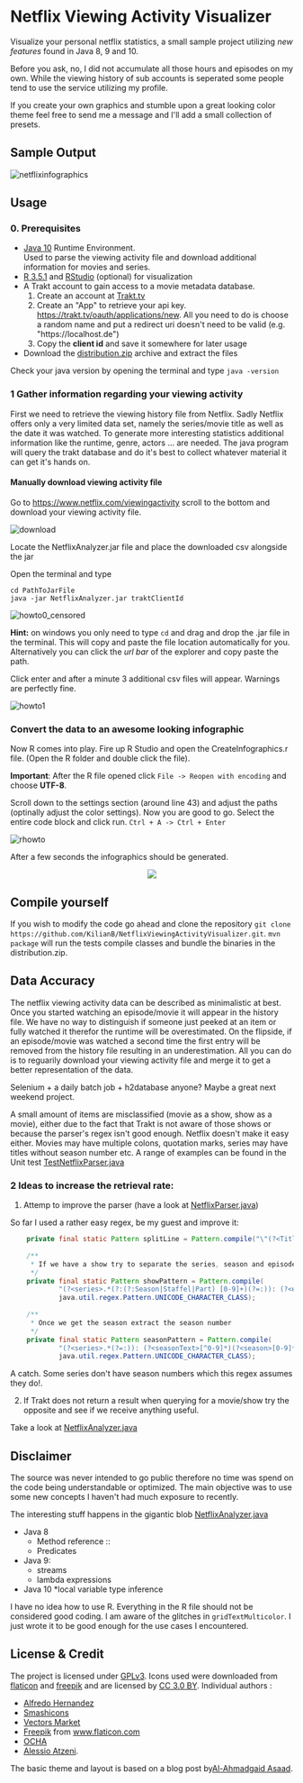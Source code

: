 # Netflix Viewing Activity Visualizer

Visualize your personal netflix statistics, a small sample project utilizing *new features* found in Java 8, 9 and 10. 

Before you ask, no, I did not accumulate all those hours and episodes on my own. While the viewing history of sub accounts is seperated some people tend to use the service utilizing my profile. 

If you create your own graphics and stumble upon a great looking color theme feel free to send me a message and I'll add a small collection of presets. 

## Sample Output

![netflixinfographics](https://user-images.githubusercontent.com/9025925/44119605-05d28f44-a01a-11e8-9e02-7d381b2d6ff7.png)

## Usage

### 0. Prerequisites

<ul>
	<li><a href="http://www.oracle.com/technetwork/java/javase/downloads/jre10-downloads-4417026.html">Java 10</a> Runtime Environment. 
	</br>Used to parse the viewing activity file and download additional information for movies and series.</li>
	<li><a href="https://www.r-project.org">R 3.5.1</a> and <a href="https://www.rstudio.com">RStudio</a> (optional) for visualization</li>
	<li>A Trakt account to gain access to a movie metadata database.
		<ol>
			<li>Create an account at <a href="https://trakt.tv/auth/signin">Trakt.tv</a></li>
			<li>Create an "App" to retrieve your api key. <a href="https://trakt.tv/oauth/applications/new">https://trakt.tv/oauth/applications/new</a>. All you need to do is choose a random name and put a redirect uri doesn't need to be valid (e.g. "https://localhost.de")</li>
			<li>Copy the <b>client id</b> and save it somewhere for later usage</li>
		</ol>	
	</li>
	<li>Download the <a href="distribution.zip">distribution.zip</a> archive and extract the files</li>
</ul>

Check your java version by opening the terminal and type `java -version`


### 1 Gather information regarding your viewing activity

First we need to retrieve the viewing history file from Netflix. Sadly Netflix offers only a very limited data set, namely the series/movie title as well as the date it was watched. To generate more interesting statistics additional 
information like the runtime, genre, actors ... are needed. The java program will query the trakt database and do it's best to collect whatever material it can get it's hands on.

#### Manually download viewing activity file

Go to <a href="https://www.netflix.com/viewingactivity">https://www.netflix.com/viewingactivity</a> scroll to the bottom and download your viewing activity file.

![download](https://user-images.githubusercontent.com/9025925/44120336-5832a7fe-a01c-11e8-9bad-c5010a6d1e2d.png)


Locate the NetflixAnalyzer.jar file and place the downloaded csv alongside the jar

Open the terminal and type

````Shell
cd PathToJarFile
java -jar NetflixAnalyzer.jar traktClientId 
`````

![howto0_censored](https://user-images.githubusercontent.com/9025925/44120472-bac779ee-a01c-11e8-8da6-4c5b2a6373bc.jpg)

__Hint:__ on windows you only need to type `cd` and drag and drop the .jar file in the terminal. This will copy and paste the file location automatically for you. Alternatively you can click the *url bar* of the explorer and copy paste the path. 

Click enter and after a minute 3 additional csv files will appear. Warnings are perfectly fine. 

![howto1](https://user-images.githubusercontent.com/9025925/44120546-fa10671e-a01c-11e8-9563-8953a3606257.png)

### Convert the data to an awesome looking infographic

Now R comes into play. Fire up R Studio and open the CreateInfographics.r file. (Open the R folder and double click the file).

__Important__: After the R file opened click `File -> Reopen with encoding` and choose __UTF-8__.
 
 Scroll down to the settings section (around line 43) and adjust the paths (optinally adjust the color settings). Now you are good to go. Select the entire code block and click run. `Ctrl + A -> Ctrl + Enter`
 
 ![rhowto](https://user-images.githubusercontent.com/9025925/44121016-989ee03a-a01e-11e8-8634-c4c16e6482c8.png)

After a few seconds the infographics should be generated. 

<p align=center><img src="http://via.placeholder.com/500x200/ffffff/000000?text=You%20Are%20Done"/></p>




## Compile yourself 


If you wish to modify the code go ahead and clone the repository 
`git clone https://github.com/KilianB/NetflixViewingActivityVisualizer.git`.
`mvn package` will run the tests compile classes and bundle the binaries in the distribution.zip. 


## Data Accuracy
The netflix viewing activity data can be described as minimalistic at best. Once you started watching an episode/movie it will appear in the history file. We have no way to distinguish if someone just peeked at an item or fully watched it therefor the runtime will be overestimated. On the flipside, if an episode/movie was watched a second time the first entry will be removed from the history file resulting in an underestimation. All you can do is to reguarily download your viewing activity file and merge it to get a better representation of the data.

Selenium + a daily batch job + h2database anyone? Maybe a great next weekend project. 

A small amount of items are misclassified (movie as a show, show as a movie), either due to the fact that Trakt is not aware of those shows or because the parser's regex isn't good enough. Netflix doesn't make it easy either. Movies may have multiple colons, quotation marks, series may have titles without season number etc. A range of examples can be found in the Unit test <a href="src/test/java/fileHandling/in/TestNetflixParser.java">TestNetflixParser.java</a>


### 2 Ideas to increase the retrieval rate:

1. Attemp to improve the parser (have a look at <a href="src/main/java/com/github/kilianB/fileHandling/in/NetflixParser.java">NetflixParser.java</a>)

So far I used a rather easy regex, be my guest and improve it:

````java
	private final static Pattern splitLine = Pattern.compile("\"(?<Title>.*)\""+INPUT_DELIMITER+"\"(?<Date>.*)\"");
	
	/**
	 * If we have a show try to separate the series, season and episode title
	 */
	private final static Pattern showPattern = Pattern.compile(
			"(?<series>.*(?:(?:Season|Staffel|Part) [0-9]+)(?=:)): (?<epTitle>.*)",
			java.util.regex.Pattern.UNICODE_CHARACTER_CLASS);
	
	/**
	 * Once we get the season extract the season number
	 */
	private final static Pattern seasonPattern = Pattern.compile(
			"(?<series>.*(?=:)): (?<seasonText>[^0-9]*)(?<season>[0-9]*)",
			java.util.regex.Pattern.UNICODE_CHARACTER_CLASS);
````

A catch. Some series don't have season numbers which this regex assumes they do!.

2. If Trakt does not return a result when querying for a movie/show try the opposite and see if we receive anything useful. 

Take a look at <a href="src/main/java/com/github/kilianB/launcher/NetflixAnalyzer.java">NetflixAnalyzer.java</a>


## Disclaimer 

The source was never intended to go public therefore no time was spend on the code being understandable or optimized. The main objective was to use some new concepts I haven't had much exposure to recently. 

The interesting stuff happens in the gigantic blob <a href="src/main/java/com/github/kilianB/launcher/NetflixAnalyzer.java">NetflixAnalyzer.java</a>


* Java 8 
	* Method reference :: 
	* Predicates
* Java 9: 
	* streams 
	* lambda expressions
* Java 10 
	*local variable type inference

I have no idea how to use R. Everything in the R file should not be considered good coding. I am aware of the glitches in `gridTextMulticolor`. I just wrote it to be good enough for the use cases I encountered. 


## License & Credit 

The project is licensed under <a href="">GPLv3</a>.
Icons used were downloaded from <a href="https://www.flaticon.com">flaticon</a> and <a href="freepik.com">freepik</a> and are licensed
by <a href="http://creativecommons.org/licenses/by/3.0/" title="Creative Commons BY 3.0" target="_blank">CC 3.0 BY</a>.
Individual authors : 
- <a href="https://www.flaticon.com/authors/alfredo-hernandez" title="Alfredo Hernandez">Alfredo Hernandez</a>
- <a href="https://www.flaticon.com/authors/smashicons" title="Smashicons">Smashicons</a>
- <a href="https://www.flaticon.com/authors/vectors-market" title="Vectors Market">Vectors Market</a>
- <a href="http://www.freepik.com" title="Freepik">Freepik</a> from <a href="https://www.flaticon.com/" title="Flaticon">www.flaticon.com</a>
- <a href="https://www.flaticon.com/authors/ocha" title="OCHA">OCHA</a>
- <a href="https://www.flaticon.com/authors/alessio-atzeni" title="Alessio Atzeni">Alessio Atzeni</a>.

The basic theme and layout is based on a blog post by<a href="https://www.r-bloggers.com/r-how-to-layout-and-design-an-infographic/">Al-Ahmadgaid Asaad</a>.
